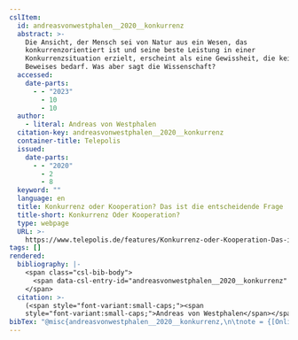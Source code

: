 ```yaml
---
cslItem:
  id: andreasvonwestphalen__2020__konkurrenz
  abstract: >-
    Die Ansicht, der Mensch sei von Natur aus ein Wesen, das
    konkurrenzorientiert ist und seine beste Leistung in einer
    Konkurrenzsituation erzielt, erscheint als eine Gewissheit, die keines
    Beweises bedarf. Was aber sagt die Wissenschaft?
  accessed:
    date-parts:
      - - "2023"
        - 10
        - 10
  author:
    - literal: Andreas von Westphalen
  citation-key: andreasvonwestphalen__2020__konkurrenz
  container-title: Telepolis
  issued:
    date-parts:
      - - "2020"
        - 2
        - 8
  keyword: ""
  language: en
  title: Konkurrenz oder Kooperation? Das ist die entscheidende Frage
  title-short: Konkurrenz Oder Kooperation?
  type: webpage
  URL: >-
    https://www.telepolis.de/features/Konkurrenz-oder-Kooperation-Das-ist-die-entscheidende-Frage-4647091.html
tags: []
rendered:
  bibliography: |-
    <span class="csl-bib-body">
      <span data-csl-entry-id="andreasvonwestphalen__2020__konkurrenz" class="csl-entry"><span class='author-bib'>Andreas von Westphalen</span>. <span class='date-bib'>(2020, Februar 8)</span>. <span class='title'><b><i>Konkurrenz oder Kooperation? Das ist die entscheidende Frage</i></b></span>. Telepolis. <span class='URL'><a href='https://www.telepolis.de/features/Konkurrenz-oder-Kooperation-Das-ist-die-entscheidende-Frage-4647091.html'>LINK</a></span></span>
    </span>
  citation: >-
    (<span style="font-variant:small-caps;"><span
    style="font-variant:small-caps;">Andreas von Westphalen</span></span>, 2020)
bibTex: "@misc{andreasvonwestphalen__2020__konkurrenz,\n\tnote = {[Online; accessed 2023-10-10]},\n\tauthor = {{Andreas von Westphalen}},\n\tyear = {2020},\n\tmonth = {feb 8},\n\ttitle = {Konkurrenz oder {Kooperation}? {Das} ist die entscheidende {Frage}},\n\turl = {https://www.telepolis.de/features/Konkurrenz-oder-Kooperation-Das-ist-die-entscheidende-Frage-4647091.html},\n\thowpublished = {https://www.telepolis.de/features/Konkurrenz-oder-Kooperation-Das-ist-die-entscheidende-Frage-4647091.html},\n}\n\n"
---
```

